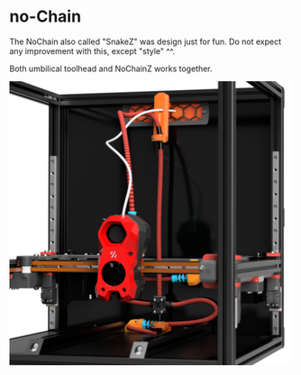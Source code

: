# no-Chain
The NoChain also called "SnakeZ" was design just for fun. Do not expect any improvement with this, except "style" ^^.

Both umbilical toolhead and NoChainZ works together.

![NoChain](../../images/VORON2.4_Assembly_NOCHAIN_b.png)
